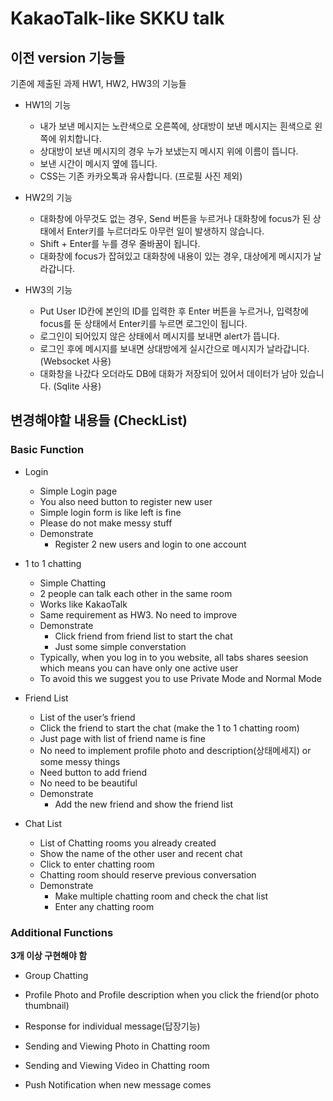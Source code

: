 # KakaoTalk-like SKKU talk

## 이전 version 기능들

기존에 제출된 과제 HW1, HW2, HW3의 기능들

-   HW1의 기능

    -   내가 보낸 메시지는 노란색으로 오른쪽에, 상대방이 보낸 메시지는 흰색으로 왼쪽에 위치합니다.
    -   상대방이 보낸 메시지의 경우 누가 보냈는지 메시지 위에 이름이 뜹니다.
    -   보낸 시간이 메시지 옆에 뜹니다.
    -   CSS는 기존 카카오톡과 유사합니다. (프로필 사진 제외)

-   HW2의 기능

    -   대화창에 아무것도 없는 경우, Send 버튼을 누르거나 대화창에 focus가 된 상태에서 Enter키를 누르더라도 아무런 일이 발생하지 않습니다.
    -   Shift + Enter를 누를 경우 줄바꿈이 됩니다.
    -   대화창에 focus가 잡혀있고 대화창에 내용이 있는 경우, 대상에게 메시지가 날라갑니다.

-   HW3의 기능
    -   Put User ID칸에 본인의 ID를 입력한 후 Enter 버튼을 누르거나, 입력창에 focus를 둔 상태에서 Enter키를 누르면 로그인이 됩니다.
    -   로그인이 되어있지 않은 상태에서 메시지를 보내면 alert가 뜹니다.
    -   로그인 후에 메시지를 보내면 상대방에게 실시간으로 메시지가 날라갑니다. (Websocket 사용)
    -   대화창을 나갔다 오더라도 DB에 대화가 저장되어 있어서 데이터가 남아 있습니다. (Sqlite 사용)

## 변경해야할 내용들 (CheckList)

### Basic Function

-   Login

    -   Simple Login page
    -   You also need button to register new user
    -   Simple login form is like left is fine
    -   Please do not make messy stuff
    -   Demonstrate
        -   Register 2 new users and login to one account

-   1 to 1 chatting

    -   Simple Chatting
    -   2 people can talk each other in the same room
    -   Works like KakaoTalk
    -   Same requirement as HW3. No need to improve
    -   Demonstrate
        -   Click friend from friend list to start the chat
        -   Just some simple converstation
    -   Typically, when you log in to you website, all tabs shares seesion which means you can have only one active user
    -   To avoid this we suggest you to use Private Mode and Normal Mode

-   Friend List

    -   List of the user’s friend
    -   Click the friend to start the chat (make the 1 to 1 chatting room)
    -   Just page with list of friend name is fine
    -   No need to implement profile photo and description(상태메세지) or some messy things
    -   Need button to add friend
    -   No need to be beautiful
    -   Demonstrate
        -   Add the new friend and show the friend list

-   Chat List

    -   List of Chatting rooms you already created
    -   Show the name of the other user and recent chat
    -   Click to enter chatting room
    -   Chatting room should reserve previous conversation
    -   Demonstrate
        -   Make multiple chatting room and check the chat list
        -   Enter any chatting room

### Additional Functions

**3개 이상 구현해야 함**

-   Group Chatting

-   Profile Photo and Profile description when you click the friend(or photo thumbnail)

-   Response for individual message(답장기능)

-   Sending and Viewing Photo in Chatting room

-   Sending and Viewing Video in Chatting room

-   Push Notification when new message comes
